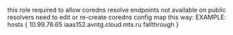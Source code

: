  this role required to allow coredns resolve endpoints not available on public resolvers
 need to edit or re-create coredns config map this way:
 EXAMPLE:
           hosts {
             10.99.76.65  iaas152.avntg.cloud.mts.ru
             fallthrough
            }